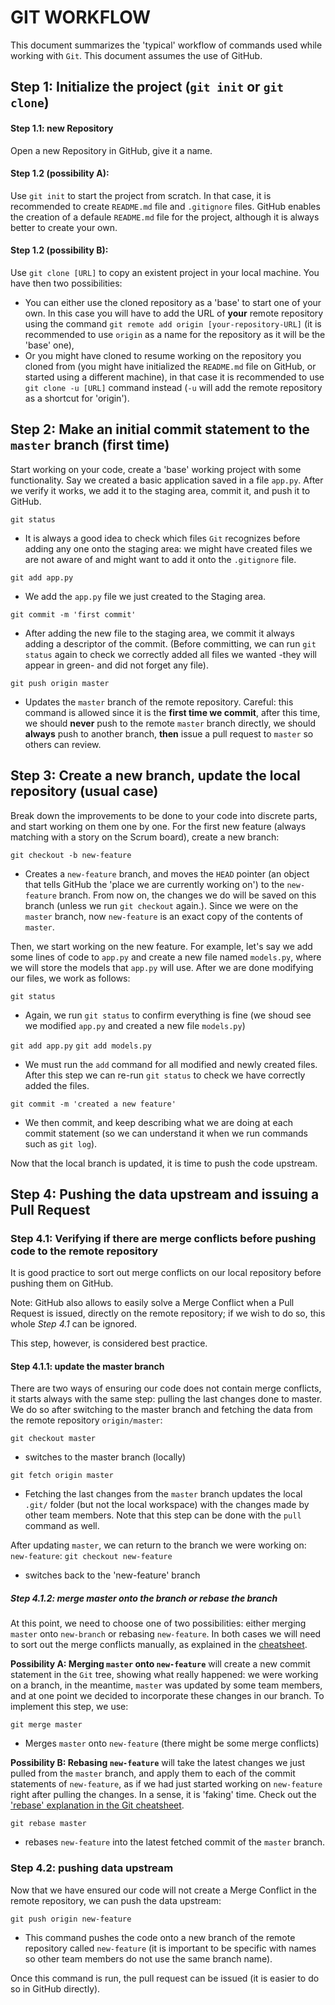 # GIT WORKFLOW

This document summarizes the 'typical' workflow of commands used while working with `Git`. This document assumes the use of GitHub.

## Step 1: Initialize the project (`git init` or `git clone`)
#### Step 1.1: new Repository
Open a new Repository in GitHub, give it a name.

#### Step 1.2 (possibility A):
 Use `git init` to start the project from scratch. In that case, it is recommended to create `README.md` file and `.gitignore` files. GitHub enables the creation of a defaule `README.md` file for the project, although it is always better to create your own.

#### Step 1.2 (possibility B):
Use `git clone [URL]` to copy an existent project in your local machine. You have then two possibilities:
- You can either use the cloned repository as a 'base' to start one of your own. In this case you will have to add the URL of **your** remote repository using the command `git remote add origin [your-repository-URL]` (it is recommended to use `origin` as a name for the repository as it will be the 'base' one),
- Or you might have cloned to resume working on the repository you cloned from (you might have initialized the `README.md` file on GitHub, or started using a different machine), in that case it is recommended to use `git clone -u [URL]` command instead (`-u` will add the remote repository as a shortcut for 'origin').

## Step 2: Make an initial commit statement to the `master` branch (first time)
Start working on your code, create a 'base' working project with some functionality. Say we created a basic application saved in a file `app.py`. After we verify it works, we add it to the staging area, commit it, and push it to GitHub.

```git status```
- It is always a good idea to check which files `Git` recognizes before adding any one onto the staging area: we might have created files we are not aware of and might want to add it onto the `.gitignore` file.

```git add app.py```
- We add the `app.py` file we just created to the Staging area.

```git commit -m 'first commit'```
- After adding the new file to the staging area, we commit it always adding a descriptor of the commit. (Before committing, we can run `git status` again to check we correctly added all files we wanted -they will appear in green- and did not forget any file).

```git push origin master```
- Updates the `master` branch of the remote repository. Careful: this command is allowed since it is the **first time we commit**, after this time, we should **never** push to the remote `master` branch directly, we should **always** push to another branch, **then** issue a pull request to `master` so others can review.

## Step 3: Create a new branch, update the local repository (usual case)
Break down the improvements to be done to your code into discrete parts, and start working on them one by one. For the first new feature (always matching with a story on the Scrum board), create a new branch:

```git checkout -b new-feature```
- Creates a `new-feature` branch, and moves the `HEAD` pointer (an object that tells GitHub the 'place we are currently working on') to the `new-feature` branch. From now on, the changes we do will be saved on this branch (unless we run `git checkout` again.). Since we were on the `master` branch, now `new-feature` is an exact copy of the contents of `master`.

Then, we start working on the new feature. For example, let's say we add some lines of code to `app.py` and create a new file named `models.py`, where we will store the models that `app.py` will use. After we are done modifying our files, we work as follows:

```git status```
- Again, we run `git status` to confirm everything is fine (we shoud see we modified `app.py` and created a new file `models.py`)

```git add app.py```
```git add models.py```
- We must run the `add` command for all modified and newly created files. After this step we can re-run `git status` to check we have correctly added the files.

```git commit -m 'created a new feature'```
- We then commit, and keep describing what we are doing at each commit statement (so we can understand it when we run commands such as `git log`).

Now that the local branch is updated, it is time to push the code upstream.


## Step 4: Pushing the data upstream and issuing a Pull Request
###  Step 4.1: Verifying if there are merge conflicts before pushing code to the remote repository
It is good practice to sort out merge conflicts on our local repository before pushing them on GitHub.

Note: GitHub also allows to easily solve a Merge Conflict when a Pull Request is issued, directly on the remote repository; if we wish to do so, this whole *Step 4.1* can be ignored. 

This step, however, is considered best practice.

#### Step 4.1.1: update the master branch
There are two ways of ensuring our code does not contain merge conflicts, it starts always with the same step: pulling the last changes done to master. We do so after switching to the master branch and fetching the data from the remote repository `origin/master`:

```git checkout master```
- switches to the master branch (locally)

```git fetch origin master```
- Fetching the last changes from the `master` branch updates the local `.git/` folder (but not the local workspace) with the changes made by other team members. Note that this step can be done with the `pull` command as well.

After updating `master`, we can return to the branch we were working on: `new-feature`:
```git checkout new-feature```
- switches back to the 'new-feature' branch

##### Step 4.1.2: merge master onto the branch or rebase the branch
At this point, we need to choose one of two possibilities: either merging `master` onto `new-branch` or rebasing `new-feature`. In both cases we will need to sort out the merge conflicts manually, as explained in the [cheatsheet](https://github.com/lombardero/nyu-devops-concepts/blob/master/3-git/1-complete-cheatsheet.md#sorting-out-merge-conflicts).

**Possibility A: Merging `master` onto `new-feature`** will create a new commit statement in the `Git` tree, showing what really happened: we were working on a branch, in the meantime, `master` was updated by some team members, and at one point we decided to incorporate these changes in our branch. To implement this step, we use:

```git merge master```
- Merges `master` onto `new-feature` (there might be some merge conflicts)

**Possibility B: Rebasing `new-feature`** will take the latest changes we just pulled from the `master` branch, and apply them to each of the commit statements of `new-feature`, as if we had just started working on `new-feature` right after pulling the changes. In a sense, it is 'faking' time. Check out the ['rebase' explanation in the Git cheatsheet](https://github.com/lombardero/nyu-devops-concepts/blob/master/3-git/1-complete-cheatsheet.md#33-rebasing).

```git rebase master```
- rebases `new-feature` into the latest fetched commit of the `master` branch.

### Step 4.2: pushing data upstream
Now that we have ensured our code will not create a Merge Conflict in the remote repository, we can push the data upstream:

```git push origin new-feature```
- This command pushes the code onto a new branch of the remote repository called `new-feature` (it is important to be specific with names so other team members do not use the same branch name). 

Once this command is run, the pull request can be issued (it is easier to do so in GitHub directly).